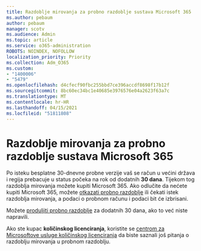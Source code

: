 ```yaml
---
title: Razdoblje mirovanja za probno razdoblje sustava Microsoft 365
ms.author: pebaum
author: pebaum
manager: scotv
ms.audience: Admin
ms.topic: article
ms.service: o365-administration
ROBOTS: NOINDEX, NOFOLLOW
localization_priority: Priority
ms.collection: Adm_O365
ms.custom:
- "1400006"
- "5479"
ms.openlocfilehash: d4cfecf90fbc255bbd7ce396accdf8698f17b12f
ms.sourcegitcommit: 8bc60ec34bc1e40685e3976576e04a2623f63a7c
ms.translationtype: MT
ms.contentlocale: hr-HR
ms.lasthandoff: 04/15/2021
ms.locfileid: "51811808"
---
```

# <a name="grace-period-for-microsoft-365-free-trial"></a>Razdoblje mirovanja za probno razdoblje sustava Microsoft 365

Po isteku besplatne 30-dnevne probne verzije vaš se račun u većini država i regija prebacuje u status počeka na rok od dodatnih **30 dana**. Tijekom tog razdoblja mirovanja možete kupiti Microsoft 365. Ako odlučite da nećete kupiti Microsoft 365, možete [otkazati probno razdoblje](https://docs.microsoft.com/microsoft-365/commerce/subscriptions/cancel-your-subscription?view=o365-worldwide) ili čekati istek razdoblja mirovanja, a podaci o probnom računu i podaci bit će izbrisani.

Možete [produljiti probno razdoblje](https://docs.microsoft.com/microsoft-365/commerce/extend-your-trial) za dodatnih 30 dana, ako to već niste napravili.

Ako ste kupac **količinskog licenciranja**, koristite se [centrom za Microsoftove usluge količinskog licenciranja](https://support.microsoft.com/help/4471406/how-to-contact-the-microsoft-volume-licensing-service-center) da biste saznali još pitanja o razdoblju mirovanja u probnom razdoblju.
